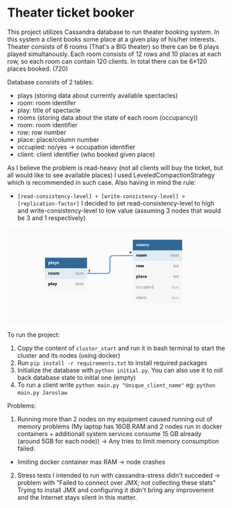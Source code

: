 # Theater ticket booker

This project utilizes Cassandra database to run theater booking system.
In this system a client books some place at a given play of his/her interests.
Theater consists of 6 rooms (That's a BIG theater) so there can be 6 plays played simultanously.
Each room consists of 12 rows and 10 places at each row, so each room can contain 120 clients.
In total there can be 6*120 places booked. (720)

Database consists of 2 tables:
 - plays (storing data about currently available spectacles)
  - room: room identifer
  - play: title of spectacle
 - rooms (storing data about the state of each room (occupancy))
  - room: room identifier
  - row: row number
  - place: place/column number
  - occupied: no/yes -> occupation identifier
  - client: client identifier (who booked given place)

As I believe the problem is read-heavy (not all clients will buy the ticket, but all would like to see available places) I used LeveledCompactionStrategy which is recommended in such case. Also having in mind the rule:
 - `[read-consistency-level] + [write-consistency-level] > [replication-factor]`
I decided to set read-consistency-level to high and write-consistency-level to low value (assuming 3 nodes that would be 3 and 1 respectively)

![Scheme](scheme.png)

To run the project:
1) Copy the content of `cluster_start` and run it in bash terminal to start the cluster and its nodes (using docker)
2) Run `pip install -r requirements.txt` to install required packages
3) Initialize the database with `python initial.py`. You can also use it to roll back database state to initial one (empty)
4) To run a client write `python main.py "Unique_client_name"` eg: `python main.py Jaroslaw`



Problems:

1) Running more than 2 nodes on my equipment caused running out of memory problems (My laptop has 16GB RAM and 2 nodes run in docker containers + additionall system services consume 15 GB already (around 5GB for each node)) -> Any tries to limit memory consumption failed:
 - limiting docker container max RAM -> node crashes
2) Stress tests I intended to run with cassandra-stress didn't succeded -> problem with "Failed to connect over JMX; not collecting these stats" Trying to install JMX and configuring it didn't bring any improvement and the Internet stays silent in this matter.